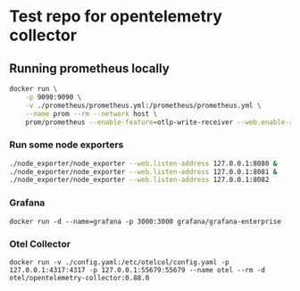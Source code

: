 # Test repo for opentelemetry collector 


## Running prometheus locally
```bash
docker run \
    -p 9090:9090 \
    -v ./prometheus/prometheus.yml:/prometheus/prometheus.yml \
    --name prom --rm --network host \
    prom/prometheus --enable-feature=otlp-write-receiver --web.enable-remote-write-receiver
```

### Run some node exporters
```bash
./node_exporter/node_exporter --web.listen-address 127.0.0.1:8080 &
./node_exporter/node_exporter --web.listen-address 127.0.0.1:8081 &
./node_exporter/node_exporter --web.listen-address 127.0.0.1:8082

```

### Grafana
`docker run -d --name=grafana -p 3000:3000 grafana/grafana-enterprise`

### Otel Collector
`docker run -v ./config.yaml:/etc/otelcol/config.yaml -p 127.0.0.1:4317:4317 -p 127.0.0.1:55679:55679 --name otel --rm -d otel/opentelemetry-collector:0.88.0`
